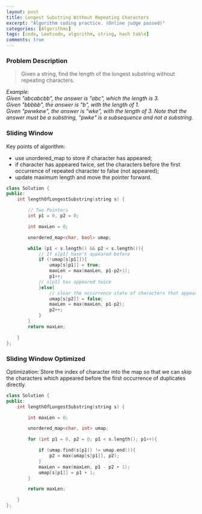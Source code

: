 ```yaml
---
layout: post
title: Longest Substring Without Repeating Characters
excerpt: "Algorithm coding practice. (Online judge passed)"
categories: [Algorithms]
tags: [code, Leetcode, algorithm, string, hash table]
comments: true
---
```


### Problem Description
> Given a string, find the length of the longest substring without repeating characters.

*Example:  
Given "abcabcbb", the answer is "abc", which the length is 3.  
Given "bbbbb", the answer is "b", with the length of 1.  
Given "pwwkew", the answer is "wke", with the length of 3. Note that the answer must be a substring, "pwke" is a subsequence and not a substring.*


### Sliding Window

Key points of algorithm:  
- use unordered_map to store if character has appeared;  
- if character has appeared twice, set the characters before the first occurrence of repeated character to false (not appeared);  
- update maximum length and move the pointer forward.  

```c++
class Solution {
public:
    int lengthOfLongestSubstring(string s) {

        // Two Pointers
        int p1 = 0, p2 = 0;

        int maxLen = 0;

        unordered_map<char, bool> umap;

        while (p1 < s.length() && p2 < s.length()){
            // If s[p1] hasn't appeared before
            if (!umap[s[p1]]){
                umap[s[p1]] = true;
                maxLen = max(maxLen, p1-p2+1);
                p1++;
            // s[p1] has appeared twice
            }else{
                // clear the occurrence state of characters that appeared before the first occurrence of repeated character.
                umap[s[p2]] = false;
                maxLen = max(maxLen, p1-p2);
                p2++;
            }
        }
        return maxLen;

    }
};
```

### Sliding Window Optimized

Optimization: Store the index of character into the map so that we can skip the characters which appeared before the first occurrence of duplicates directly.

```c++
class Solution {
public:
    int lengthOfLongestSubstring(string s) {

        int maxLen = 0;

        unordered_map<char, int> umap;

        for (int p1 = 0, p2 = 0; p1 < s.length(); p1++){

            if (umap.find(s[p1]) != umap.end()){
                p2 = max(umap[s[p1]], p2);
            }
            maxLen = max(maxLen, p1 - p2 + 1);
            umap[s[p1]] = p1 + 1;
        }

        return maxLen;

    }
};
```
